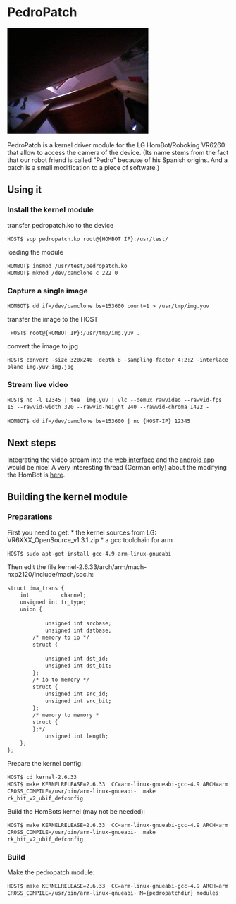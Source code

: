 
# PedroPatch

![Example of the on board camera view.](teaser.gif)

PedroPatch is a kernel driver module for the LG HomBot/Roboking VR6260 that allow to access the camera of the device.
(Its name stems from the fact that our robot friend is called "Pedro" because of his Spanish origins. And a patch is a small modification to a piece of software.)

## Using it
### Install the kernel module

transfer pedropatch.ko to the device

    HOST$ scp pedropatch.ko root@{HOMBOT IP}:/usr/test/

loading the module 

    HOMBOT$ insmod /usr/test/pedropatch.ko
    HOMBOT$ mknod /dev/camclone c 222 0

### Capture a single image

    HOMBOT$ dd if=/dev/camclone bs=153600 count=1 > /usr/tmp/img.yuv 

transfer the image to the HOST

     HOST$ root@{HOMBOT IP}:/usr/tmp/img.yuv .

convert the image to jpg

    HOST$ convert -size 320x240 -depth 8 -sampling-factor 4:2:2 -interlace plane img.yuv img.jpg

### Stream live video

    HOST$ nc -l 12345 | tee  img.yuv | vlc --demux rawvideo --rawvid-fps 15 --rawvid-width 320 --rawvid-height 240 --rawvid-chroma I422 -

    HOMBOT$ dd if=/dev/camclone bs=153600 | nc {HOST-IP} 12345


## Next steps

Integrating the video stream into the [web interface](http://www.roboter-forum.com/showthread.php?10009-LG-Hombot-3-0-%28VR6260-VR6270-VR6340%29-WLAN-Steuerung-per-Weboberfl%E4che&p=107354&viewfull=1#post107354)
and the [android app](https://github.com/rampage128/hombot-control/releases/) would be nice!
A very interesting  thread (German only) about the modifying the HomBot is [here](http://www.roboter-forum.com/showthread.php?6415-Hom-Bot-3-0-Hacking).

## Building the kernel module

### Preparations

First you need to get:
    * the kernel sources from LG: VR6XXX_OpenSource_v1.3.1.zip 
    * a gcc toolchain for arm

    HOST$ sudo apt-get install gcc-4.9-arm-linux-gnueabi

Then edit the file kernel-2.6.33/arch/arm/mach-nxp2120/include/mach/soc.h:

    struct dma_trans {
	    int			 channel;
	    unsigned int tr_type;
	    union {

			    unsigned int srcbase;
			    unsigned int dstbase;
		    /* memory to io */
		    struct {

			    unsigned int dst_id;
			    unsigned int dst_bit;
		    };
		    /* io to memory */
		    struct {
			    unsigned int src_id;
			    unsigned int src_bit;
		    };
		    /* memory to memory *
		    struct {
		    };*/
			    unsigned int length;
	    };
    };


Prepare the kernel config:

    HOST$ cd kernel-2.6.33
    HOST$ make KERNELRELEASE=2.6.33  CC=arm-linux-gnueabi-gcc-4.9 ARCH=arm CROSS_COMPILE=/usr/bin/arm-linux-gnueabi-  make rk_hit_v2_ubif_defconfig

Build the HomBots kernel (may not be needed):

    HOST$ make KERNELRELEASE=2.6.33  CC=arm-linux-gnueabi-gcc-4.9 ARCH=arm CROSS_COMPILE=/usr/bin/arm-linux-gnueabi-  make rk_hit_v2_ubif_defconfig

### Build

Make the pedropatch module:

    HOST$ make KERNELRELEASE=2.6.33  CC=arm-linux-gnueabi-gcc-4.9 ARCH=arm CROSS_COMPILE=/usr/bin/arm-linux-gnueabi- M={pedropatchdir} modules    


 




